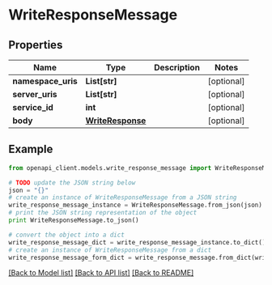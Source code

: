 # WriteResponseMessage


## Properties
Name | Type | Description | Notes
------------ | ------------- | ------------- | -------------
**namespace_uris** | **List[str]** |  | [optional] 
**server_uris** | **List[str]** |  | [optional] 
**service_id** | **int** |  | [optional] 
**body** | [**WriteResponse**](WriteResponse.md) |  | [optional] 

## Example

```python
from openapi_client.models.write_response_message import WriteResponseMessage

# TODO update the JSON string below
json = "{}"
# create an instance of WriteResponseMessage from a JSON string
write_response_message_instance = WriteResponseMessage.from_json(json)
# print the JSON string representation of the object
print WriteResponseMessage.to_json()

# convert the object into a dict
write_response_message_dict = write_response_message_instance.to_dict()
# create an instance of WriteResponseMessage from a dict
write_response_message_form_dict = write_response_message.from_dict(write_response_message_dict)
```
[[Back to Model list]](../README.md#documentation-for-models) [[Back to API list]](../README.md#documentation-for-api-endpoints) [[Back to README]](../README.md)


